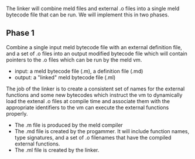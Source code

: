 The linker will combine meld files and external .o files into a single
meld bytecode file that can be run.  We will implement this in two phases.

## Phase 1

Combine a single input meld bytecode file with an external
definition file, and a set of .o files into an output modified
bytecode file which will contain pointers to the .o files which can be
run by the meld vm.

+ input: a meld bytecode file (.m), a definition file (.md)
+ output: a "linked" meld bytecode file (.ml)

The job of the linker is to create a consistent set of names for the
external functions and some new bytecodes which instruct the vm to
dynamically load the extenal .o files at compile time and associate
them with the appropriate identifiers to the vm can execute the
external functions properly.

+ The .m file is produced by the meld compiler
+ The .md file is created by the progammer.  It will include function
names, type signatures, and a set of .o filenames that have the
compiled external functions.
+ The .ml file is created by the linker.





